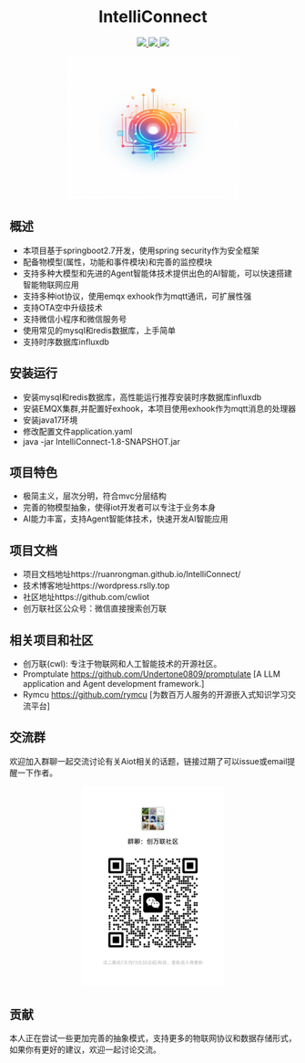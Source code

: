 <h1 align="center">
    IntelliConnect
</h1>

<p align="center">
    <a target="_blank" href="">
        <img src="https://img.shields.io/badge/license-apache2.0-yellow?style=flat-square"/>
    </a>
    <a target="_blank" href=''>
        <img src="https://img.shields.io/badge/release-v0.1-blue?style=flat-square"/>
    </a>
    <a target="_blank" href="">
        <img src="https://img.shields.io/badge/cwl-project1.8-green?style=flat-square&link=https://wordpress.rslly.top"/>
    </a>
</p>

<p align="center">
  <img src="./docs/images/logo2.png" width="300px" height="250px"/>
</p>

## 概述
* 本项目基于springboot2.7开发，使用spring security作为安全框架
* 配备物模型(属性，功能和事件模块)和完善的监控模块
* 支持多种大模型和先进的Agent智能体技术提供出色的AI智能，可以快速搭建智能物联网应用
* 支持多种iot协议，使用emqx exhook作为mqtt通讯，可扩展性强
* 支持OTA空中升级技术
* 支持微信小程序和微信服务号
* 使用常见的mysql和redis数据库，上手简单
* 支持时序数据库influxdb

## 安装运行
* 安装mysql和redis数据库，高性能运行推荐安装时序数据库influxdb
* 安装EMQX集群,并配置好exhook，本项目使用exhook作为mqtt消息的处理器
* 安装java17环境
* 修改配置文件application.yaml
* java -jar IntelliConnect-1.8-SNAPSHOT.jar

## 项目特色
* 极简主义，层次分明，符合mvc分层结构
* 完善的物模型抽象，使得iot开发者可以专注于业务本身
* AI能力丰富，支持Agent智能体技术，快速开发AI智能应用

## 项目文档
* 项目文档地址https://ruanrongman.github.io/IntelliConnect/
* 技术博客地址https://wordpress.rslly.top
* 社区地址https://github.com/cwliot
* 创万联社区公众号：微信直接搜索创万联
## 相关项目和社区
* 创万联(cwl): 专注于物联网和人工智能技术的开源社区。
* Promptulate https://github.com/Undertone0809/promptulate [A LLM application and Agent development framework.]
* Rymcu https://github.com/rymcu [为数百万人服务的开源嵌入式知识学习交流平台]
## 交流群

欢迎加入群聊一起交流讨论有关Aiot相关的话题，链接过期了可以issue或email提醒一下作者。

<div style="width: 250px;margin: 0 auto;">
    <img src="./docs/images/cbdbb770815a22e9a4cb8551dcda188.jpg" width="250px"/>
</div>


## 贡献

本人正在尝试一些更加完善的抽象模式，支持更多的物联网协议和数据存储形式，如果你有更好的建议，欢迎一起讨论交流。